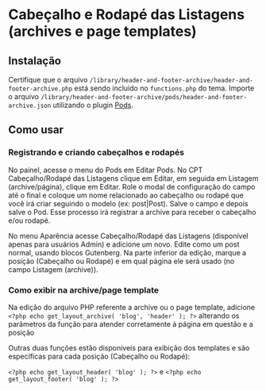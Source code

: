 # Cabeçalho e Rodapé das Listagens (archives e page templates)

## Instalação

Certifique que o arquivo `/library/header-and-footer-archive/header-and-footer-archive.php` está sendo incluído no `functions.php` do tema.
Importe o arquivo `/library/header-and-footer-archive/pods/header-and-footer-archive.json` utilizando o plugin [Pods](https://br.wordpress.org/plugins/pods/).

## Como usar

### Registrando e criando cabeçalhos e rodapés

No painel, acesse o menu do Pods em Editar Pods. No CPT Cabeçalho/Rodapé das Listagens clique em Editar, em seguida em Listagem (archive/página), clique em Editar. Role o modal de configuração do campo até o final e coloque um nome relacionado ao cabeçalho ou rodapé que você irá criar seguindo o modelo (ex: post|Post). Salve o campo e depois salve o Pod. Esse processo irá registrar a archive para receber o cabeçalho e/ou rodapé.

No menu Aparência acesse Cabeçalho/Rodapé das Listagens (disponível apenas para usuários Admin) e adicione um novo. Edite como um post normal, usando blocos Gutenberg.
Na parte inferior da edição, marque a posição (Cabeçalho ou Rodapé) e em qual página ele será usado (no campo Listagem (archive)).

### Como exibir na archive/page template

Na edição do arquivo PHP referente a archive ou o page template, adicione `<?php echo get_layout_archive( 'blog', 'header' ); ?>` alterando os parâmetros da função para atender corretamente à página em questão e a posição

Outras duas funções estão disponíveis para exibição dos templates e são específicas para cada posição (Cabeçalho ou Rodapé):

`<?php echo get_layout_header( 'blog' ); ?>` e `<?php echo get_layout_footer( 'blog' ); ?>`
